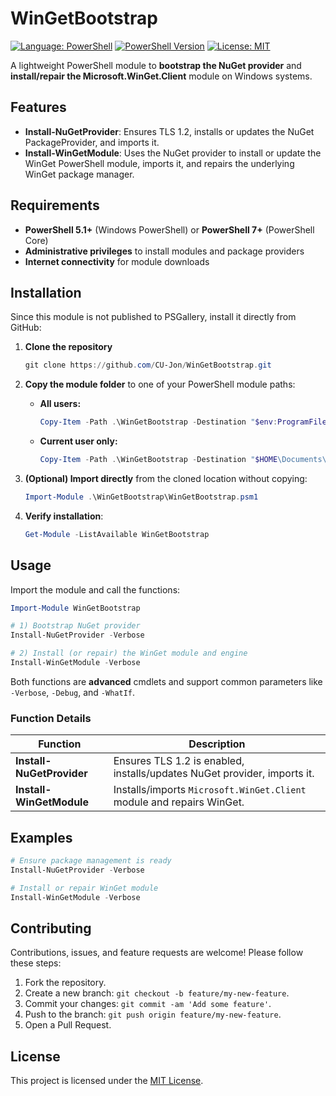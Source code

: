 # WinGetBootstrap

[![Language: PowerShell](https://img.shields.io/badge/language-PowerShell-blue.svg)](https://docs.microsoft.com/powershell/)
[![PowerShell Version](https://img.shields.io/badge/PowerShell-%5E5.1%20%7C%20%5E7-blue.svg)](https://docs.microsoft.com/powershell/)
[![License: MIT](https://img.shields.io/badge/License-MIT-blue.svg)](LICENSE)

A lightweight PowerShell module to **bootstrap the NuGet provider** and **install/repair the Microsoft.WinGet.Client** module on Windows systems.

## Features

* **Install-NuGetProvider**: Ensures TLS 1.2, installs or updates the NuGet PackageProvider, and imports it.
* **Install-WinGetModule**: Uses the NuGet provider to install or update the WinGet PowerShell module, imports it, and repairs the underlying WinGet package manager.

## Requirements

* **PowerShell 5.1+** (Windows PowerShell) or **PowerShell 7+** (PowerShell Core)
* **Administrative privileges** to install modules and package providers
* **Internet connectivity** for module downloads

## Installation

Since this module is not published to PSGallery, install it directly from GitHub:

1. **Clone the repository**

   ```powershell
   git clone https://github.com/CU-Jon/WinGetBootstrap.git
   ```

2. **Copy the module folder** to one of your PowerShell module paths:

   * **All users:**

     ```powershell
     Copy-Item -Path .\WinGetBootstrap -Destination "$env:ProgramFiles\WindowsPowerShell\Modules" -Recurse -Force
     ```
   * **Current user only:**

     ```powershell
     Copy-Item -Path .\WinGetBootstrap -Destination "$HOME\Documents\WindowsPowerShell\Modules" -Recurse -Force
     ```

3. **(Optional) Import directly** from the cloned location without copying:

   ```powershell
   Import-Module .\WinGetBootstrap\WinGetBootstrap.psm1
   ```

4. **Verify installation**:

   ```powershell
   Get-Module -ListAvailable WinGetBootstrap
   ```

## Usage

Import the module and call the functions:

```powershell
Import-Module WinGetBootstrap

# 1) Bootstrap NuGet provider
Install-NuGetProvider -Verbose

# 2) Install (or repair) the WinGet module and engine
Install-WinGetModule -Verbose
```

Both functions are **advanced** cmdlets and support common parameters like `-Verbose`, `-Debug`, and `-WhatIf`.

### Function Details

| Function                  | Description                                                              |
| ------------------------- | ------------------------------------------------------------------------ |
| **Install-NuGetProvider** | Ensures TLS 1.2 is enabled, installs/updates NuGet provider, imports it. |
| **Install-WinGetModule**  | Installs/imports `Microsoft.WinGet.Client` module and repairs WinGet.    |

## Examples

```powershell
# Ensure package management is ready
Install-NuGetProvider -Verbose

# Install or repair WinGet module
Install-WinGetModule -Verbose
```

## Contributing

Contributions, issues, and feature requests are welcome! Please follow these steps:

1. Fork the repository.
2. Create a new branch: `git checkout -b feature/my-new-feature`.
3. Commit your changes: `git commit -am 'Add some feature'`.
4. Push to the branch: `git push origin feature/my-new-feature`.
5. Open a Pull Request.

## License

This project is licensed under the [MIT License](LICENSE).

